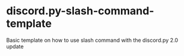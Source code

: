 # discord.py-slash-command-template
Basic template on how to use slash command with the discord.py 2.0 update
